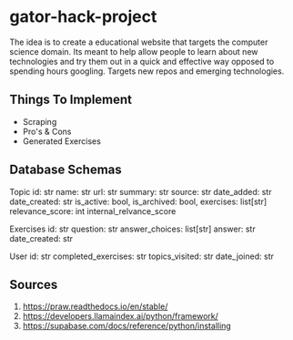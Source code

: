 # gator-hack-project
The idea is to create a educational website that targets the computer science domain. Its meant to help allow people to learn about new technologies and try them out in a quick and effective way opposed to spending hours googling. Targets new repos and emerging technologies.

## Things To Implement
- Scraping
- Pro's & Cons
- Generated Exercises

## Database Schemas
Topic
id: str
name: str
url: str
summary: str
source: str
date_added: str
date_created: str
is_active: bool,
is_archived: bool,
exercises: list[str]
relevance_score: int
internal_relvance_score

Exercises
id: str
question: str
answer_choices: list[str]
answer: str
date_created: str

User
id: str
completed_exercises: str
topics_visited: str
date_joined: str

## Sources
1) https://praw.readthedocs.io/en/stable/
2) https://developers.llamaindex.ai/python/framework/
3) https://supabase.com/docs/reference/python/installing
